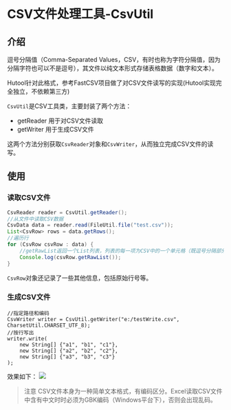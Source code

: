 CSV文件处理工具-CsvUtil
===

## 介绍
逗号分隔值（Comma-Separated Values，CSV，有时也称为字符分隔值，因为分隔字符也可以不是逗号），其文件以纯文本形式存储表格数据（数字和文本）。

Hutool针对此格式，参考FastCSV项目做了对CSV文件读写的实现(Hutool实现完全独立，不依赖第三方)

`CsvUtil`是CSV工具类，主要封装了两个方法：

- getReader 用于对CSV文件读取
- getWriter 用于生成CSV文件

这两个方法分别获取`CsvReader`对象和`CsvWriter`，从而独立完成CSV文件的读写。

## 使用

### 读取CSV文件

```java
CsvReader reader = CsvUtil.getReader();
//从文件中读取CSV数据
CsvData data = reader.read(FileUtil.file("test.csv"));
List<CsvRow> rows = data.getRows();
//遍历行
for (CsvRow csvRow : data) {
	//getRawList返回一个List列表，列表的每一项为CSV中的一个单元格（既逗号分隔部分）
	Console.log(csvRow.getRawList());
}
```

`CsvRow`对象还记录了一些其他信息，包括原始行号等。

### 生成CSV文件

```
//指定路径和编码
CsvWriter writer = CsvUtil.getWriter("e:/testWrite.csv", CharsetUtil.CHARSET_UTF_8);
//按行写出
writer.write(
	new String[] {"a1", "b1", "c1"}, 
	new String[] {"a2", "b2", "c2"}, 
	new String[] {"a3", "b3", "c3"}
);
```

效果如下：
![](https://static.oschina.net/uploads/img/201809/05222906_kF5o.png)

> 注意
> CSV文件本身为一种简单文本格式，有编码区分。Excel读取CSV文件中含有中文时时必须为GBK编码（Windows平台下），否则会出现乱码。

